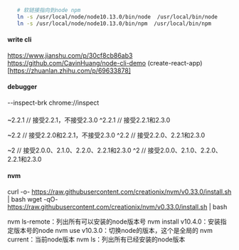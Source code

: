```bash
   # 软链接指向到node npm
   ln -s /usr/local/node/node10.13.0/bin/node  /usr/local/bin/node
   ln -s /usr/local/node/node10.13.0/bin/npm  /usr/local/bin/npm 
```

#### write cli
https://www.jianshu.com/p/30cf8cb86ab3
https://github.com/CavinHuang/node-cli-demo
(create-react-app)[https://zhuanlan.zhihu.com/p/69633878]

####  debugger 
--inspect-brk
chrome://inspect

#### 
>
   ~2.2.1 // 接受2.2.1，不接受2.3.0
   ^2.2.1 // 接受2.2.1和2.3.0

   ~2.2 // 接受2.2.0和2.2.1，不接受2.3.0
   ^2.2 // 接受2.2.0、2.2.1和2.3.0

   ~2 // 接受2.0.0、2.1.0、2.2.0、2.2.1和2.3.0
   ^2 // 接受2.0.0、2.1.0、2.2.0、2.2.1和2.3.0
>
#### nvm
curl -o- https://raw.githubusercontent.com/creationix/nvm/v0.33.0/install.sh | bash
wget -qO- https://raw.githubusercontent.com/creationix/nvm/v0.33.0/install.sh | bash

nvm ls-remote：列出所有可以安装的node版本号
nvm install v10.4.0：安装指定版本号的node
nvm use v10.3.0：切换node的版本，这个是全局的
nvm current：当前node版本
nvm ls：列出所有已经安装的node版本